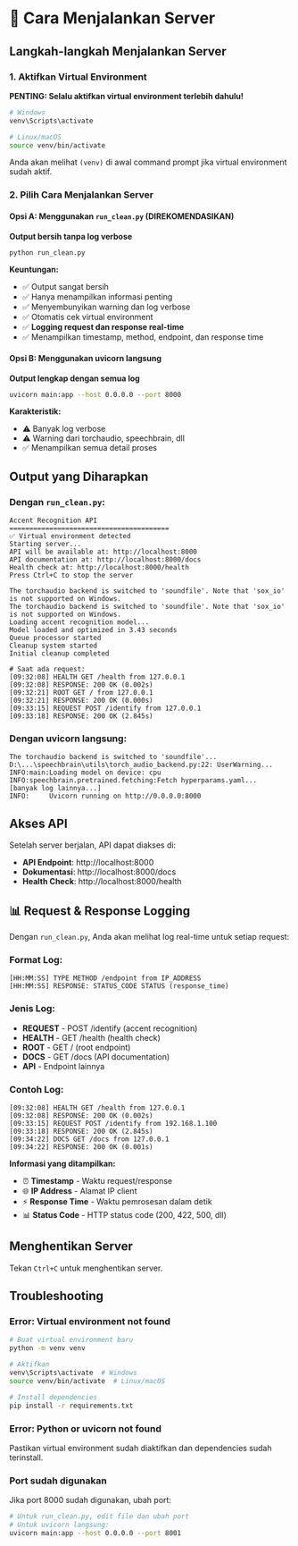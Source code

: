 # 🚀 Cara Menjalankan Server

## Langkah-langkah Menjalankan Server

### 1. Aktifkan Virtual Environment
**PENTING: Selalu aktifkan virtual environment terlebih dahulu!**

```bash
# Windows
venv\Scripts\activate

# Linux/macOS  
source venv/bin/activate
```

Anda akan melihat `(venv)` di awal command prompt jika virtual environment sudah aktif.

### 2. Pilih Cara Menjalankan Server

#### Opsi A: Menggunakan `run_clean.py` (DIREKOMENDASIKAN)
**Output bersih tanpa log verbose**

```bash
python run_clean.py
```

**Keuntungan:**
- ✅ Output sangat bersih
- ✅ Hanya menampilkan informasi penting
- ✅ Menyembunyikan warning dan log verbose
- ✅ Otomatis cek virtual environment
- ✅ **Logging request dan response real-time**
- ✅ Menampilkan timestamp, method, endpoint, dan response time

#### Opsi B: Menggunakan uvicorn langsung
**Output lengkap dengan semua log**

```bash
uvicorn main:app --host 0.0.0.0 --port 8000
```

**Karakteristik:**
- ⚠️ Banyak log verbose
- ⚠️ Warning dari torchaudio, speechbrain, dll
- ✅ Menampilkan semua detail proses

## Output yang Diharapkan

### Dengan `run_clean.py`:
```
Accent Recognition API
========================================
✅ Virtual environment detected
Starting server...
API will be available at: http://localhost:8000
API documentation at: http://localhost:8000/docs
Health check at: http://localhost:8000/health
Press Ctrl+C to stop the server

The torchaudio backend is switched to 'soundfile'. Note that 'sox_io' is not supported on Windows.
The torchaudio backend is switched to 'soundfile'. Note that 'sox_io' is not supported on Windows.
Loading accent recognition model...
Model loaded and optimized in 3.43 seconds
Queue processor started
Cleanup system started
Initial cleanup completed

# Saat ada request:
[09:32:08] HEALTH GET /health from 127.0.0.1
[09:32:08] RESPONSE: 200 OK (0.002s)
[09:32:21] ROOT GET / from 127.0.0.1
[09:32:21] RESPONSE: 200 OK (0.000s)
[09:33:15] REQUEST POST /identify from 127.0.0.1
[09:33:18] RESPONSE: 200 OK (2.845s)
```

### Dengan uvicorn langsung:
```
The torchaudio backend is switched to 'soundfile'...
D:\...\speechbrain\utils\torch_audio_backend.py:22: UserWarning...
INFO:main:Loading model on device: cpu
INFO:speechbrain.pretrained.fetching:Fetch hyperparams.yaml...
[banyak log lainnya...]
INFO:     Uvicorn running on http://0.0.0.0:8000
```

## Akses API

Setelah server berjalan, API dapat diakses di:
- **API Endpoint**: http://localhost:8000
- **Dokumentasi**: http://localhost:8000/docs
- **Health Check**: http://localhost:8000/health

## 📊 Request & Response Logging

Dengan `run_clean.py`, Anda akan melihat log real-time untuk setiap request:

### Format Log:
```
[HH:MM:SS] TYPE METHOD /endpoint from IP_ADDRESS
[HH:MM:SS] RESPONSE: STATUS_CODE STATUS (response_time)
```

### Jenis Log:
- **REQUEST** - POST /identify (accent recognition)
- **HEALTH** - GET /health (health check)
- **ROOT** - GET / (root endpoint)
- **DOCS** - GET /docs (API documentation)
- **API** - Endpoint lainnya

### Contoh Log:
```
[09:32:08] HEALTH GET /health from 127.0.0.1
[09:32:08] RESPONSE: 200 OK (0.002s)
[09:33:15] REQUEST POST /identify from 192.168.1.100
[09:33:18] RESPONSE: 200 OK (2.845s)
[09:34:22] DOCS GET /docs from 127.0.0.1
[09:34:22] RESPONSE: 200 OK (0.001s)
```

**Informasi yang ditampilkan:**
- ⏰ **Timestamp** - Waktu request/response
- 🌐 **IP Address** - Alamat IP client
- ⚡ **Response Time** - Waktu pemrosesan dalam detik
- 📊 **Status Code** - HTTP status code (200, 422, 500, dll)

## Menghentikan Server

Tekan `Ctrl+C` untuk menghentikan server.

## Troubleshooting

### Error: Virtual environment not found
```bash
# Buat virtual environment baru
python -m venv venv

# Aktifkan
venv\Scripts\activate  # Windows
source venv/bin/activate  # Linux/macOS

# Install dependencies
pip install -r requirements.txt
```

### Error: Python or uvicorn not found
Pastikan virtual environment sudah diaktifkan dan dependencies sudah terinstall.

### Port sudah digunakan
Jika port 8000 sudah digunakan, ubah port:
```bash
# Untuk run_clean.py, edit file dan ubah port
# Untuk uvicorn langsung:
uvicorn main:app --host 0.0.0.0 --port 8001
```
